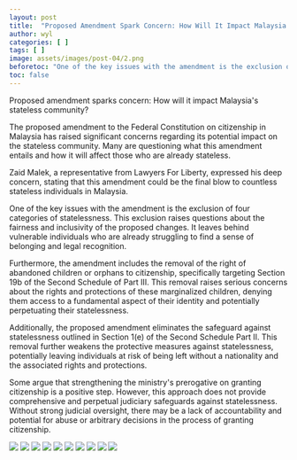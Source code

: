 ```yaml
---
layout: post
title:  "Proposed Amendment Spark Concern: How Will It Impact Malaysia's stateless Community?"
author: wyl
categories: [ ]
tags: [ ]
image: assets/images/post-04/2.png
beforetoc: "One of the key issues with the amendment is the exclusion of four categories of statelessness. This exclusion raises questions about the fairness and inclusivity of the proposed changes."
toc: false
---
```


Proposed amendment sparks concern: How will it impact Malaysia's stateless community? 

The proposed amendment to the Federal Constitution on citizenship in Malaysia has raised significant concerns regarding its potential impact on the stateless community. Many are questioning what this amendment entails and how it will affect those who are already stateless.

Zaid Malek, a representative from Lawyers For Liberty, expressed his deep concern, stating that this amendment could be the final blow to countless stateless individuals in Malaysia. 

One of the key issues with the amendment is the exclusion of four categories of statelessness. This exclusion raises questions about the fairness and inclusivity of the proposed changes. It leaves behind vulnerable individuals who are already struggling to find a sense of belonging and legal recognition.

Furthermore, the amendment includes the removal of the right of abandoned children or orphans to citizenship, specifically targeting Section 19b of the Second Schedule of Part III. This removal raises serious concerns about the rights and protections of these marginalized children, denying them access to a fundamental aspect of their identity and potentially perpetuating their statelessness.

Additionally, the proposed amendment eliminates the safeguard against statelessness outlined in Section 1(e) of the Second Schedule Part II. This removal further weakens the protective measures against statelessness, potentially leaving individuals at risk of being left without a nationality and the associated rights and protections.

Some argue that strengthening the ministry's prerogative on granting citizenship is a positive step. However, this approach does not provide comprehensive and perpetual judiciary safeguards against statelessness. Without strong judicial oversight, there may be a lack of accountability and potential for abuse or arbitrary decisions in the process of granting citizenship.

<img src="assets/images/post-04/2.png">
<img src="assets/images/post-04/3.png">
<img src="assets/images/post-04/4.png">
<img src="assets/images/post-04/5.png">
<img src="assets/images/post-04/6.png">
<img src="assets/images/post-04/7.png">
<img src="assets/images/post-04/8.png">
<img src="assets/images/post-04/9.png">
<img src="assets/images/post-04/10.png">
<img src="assets/images/post-04/11.png">